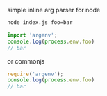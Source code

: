 simple inline arg parser for node


```cmd
node index.js foo=bar
```

```js
import 'argenv';
console.log(process.env.foo)
// bar
```
or commonjs
```js
require('argenv');
console.log(process.env.foo)
// bar
```
